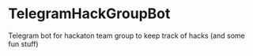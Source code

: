 # TelegramHackGroupBot
Telegram bot for hackaton team group to keep track of hacks (and some fun stuff)
